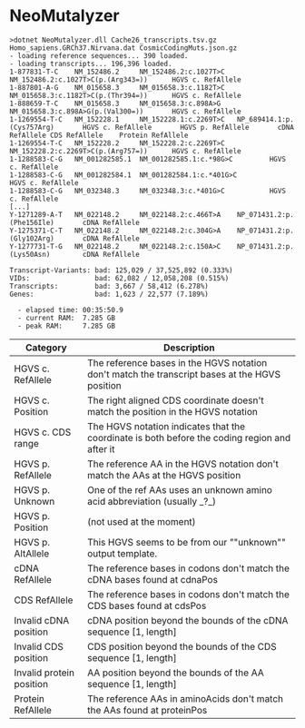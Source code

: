 # NeoMutalyzer

```
>dotnet NeoMutalyzer.dll Cache26_transcripts.tsv.gz Homo_sapiens.GRCh37.Nirvana.dat CosmicCodingMuts.json.gz
- loading reference sequences... 390 loaded.
- loading transcripts... 196,396 loaded.
1-877831-T-C    NM_152486.2     NM_152486.2:c.1027T>C   NM_152486.2:c.1027T>C(p.(Arg343=))      HGVS c. RefAllele
1-887801-A-G    NM_015658.3     NM_015658.3:c.1182T>C   NM_015658.3:c.1182T>C(p.(Thr394=))      HGVS c. RefAllele
1-888659-T-C    NM_015658.3     NM_015658.3:c.898A>G    NM_015658.3:c.898A>G(p.(Val300=))       HGVS c. RefAllele
1-1269554-T-C   NM_152228.1     NM_152228.1:c.2269T>C   NP_689414.1:p.(Cys757Arg)       HGVS c. RefAllele       HGVS p. RefAllele       cDNA RefAllele CDS RefAllele    Protein RefAllele
1-1269554-T-C   NM_152228.2     NM_152228.2:c.2269T>C   NM_152228.2:c.2269T>C(p.(Arg757=))      HGVS c. RefAllele
1-1288583-C-G   NM_001282585.1  NM_001282585.1:c.*98G>C         HGVS c. RefAllele
1-1288583-C-G   NM_001282584.1  NM_001282584.1:c.*401G>C                HGVS c. RefAllele
1-1288583-C-G   NM_032348.3     NM_032348.3:c.*401G>C           HGVS c. RefAllele
[...]
Y-1271289-A-T   NM_022148.2     NM_022148.2:c.466T>A    NP_071431.2:p.(Phe156Ile)       cDNA RefAllele
Y-1275371-C-T   NM_022148.2     NM_022148.2:c.304G>A    NP_071431.2:p.(Gly102Arg)       cDNA RefAllele
Y-1277731-T-G   NM_022148.2     NM_022148.2:c.150A>C    NP_071431.2:p.(Lys50Asn)        cDNA RefAllele

Transcript-Variants: bad: 125,029 / 37,525,892 (0.333%)
VIDs:                bad: 62,082 / 12,058,208 (0.515%)
Transcripts:         bad: 3,667 / 58,412 (6.278%)
Genes:               bad: 1,623 / 22,577 (7.189%)

  - elapsed time: 00:35:50.9
  - current RAM:  7.285 GB
  - peak RAM:     7.285 GB
```

| Category                 | Description                                                                                    | 
|--------------------------|------------------------------------------------------------------------------------------------| 
| HGVS c. RefAllele        | The reference bases in the HGVS notation don't match the transcript bases at the HGVS position | 
| HGVS c. Position         | The right aligned CDS coordinate doesn't match the position in the HGVS notation               | 
| HGVS c. CDS range        | The HGVS notation indicates that the coordinate is both before the coding region and after it  | 
| HGVS p. RefAllele        | The reference AA in the HGVS notation don't match the AAs at the HGVS position                 | 
| HGVS p. Unknown          | One of the ref AAs uses an unknown amino acid abbreviation (usually \_?\_)                     | 
| HGVS p. Position         | (not used at the moment)                                                                       | 
| HGVS p. AltAllele        | This HGVS seems to be from our ""unknown"" output template.                                    | 
| cDNA RefAllele           | The reference bases in codons don't match the cDNA bases found at cdnaPos                      | 
| CDS RefAllele            | The reference bases in codons don't match the CDS bases found at cdsPos                        | 
| Invalid cDNA position    | cDNA position beyond the bounds of the cDNA sequence [1, length]                               | 
| Invalid CDS position     | CDS position beyond the bounds of the CDS sequence [1, length]                                 | 
| Invalid protein position | AA position beyond the bounds of the AA sequence [1, length]                                   | 
| Protein RefAllele        | The reference AAs in aminoAcids don't match the AAs found at proteinPos                        | 
